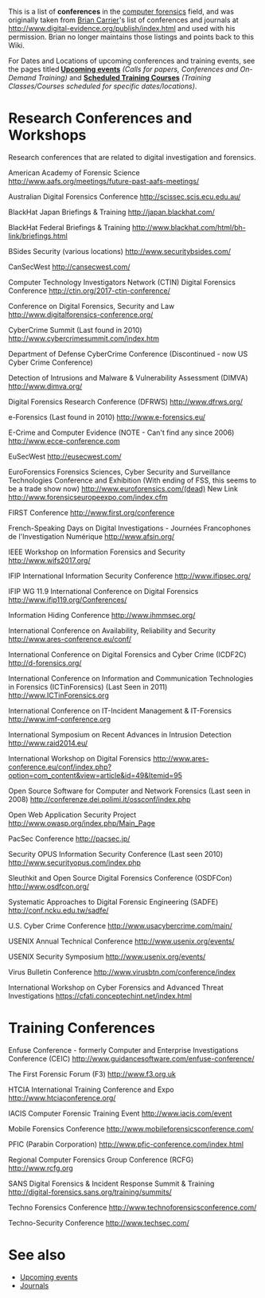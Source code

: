 This is a list of **conferences** in the [computer
forensics](computer_forensics "wikilink") field, and was originally
taken from [Brian Carrier](Brian_Carrier "wikilink")'s list of
conferences and journals at
<http://www.digital-evidence.org/publish/index.html> and used with his
permission. Brian no longer maintains those listings and points back to
this Wiki.

For Dates and Locations of upcoming conferences and training events, see
the pages titled<b> [Upcoming events](Upcoming_events "wikilink")</b>
<i>(Calls for papers, Conferences and On-Demand Training)</i> and
<b>[Scheduled Training
Courses](Scheduled_Training_Courses "wikilink")</b> <i>(Training
Classes/Courses scheduled for specific dates/locations)</i>.

# Research Conferences and Workshops

Research conferences that are related to digital investigation and
forensics.

American Academy of Forensic Science
<http://www.aafs.org/meetings/future-past-aafs-meetings/>

<!-- -->

Australian Digital Forensics Conference
<http://scissec.scis.ecu.edu.au/>

<!-- -->

BlackHat Japan Briefings & Training
<http://japan.blackhat.com/>

<!-- -->

BlackHat Federal Briefings & Training
<http://www.blackhat.com/html/bh-link/briefings.html>

<!-- -->

BSides Security (various locations)
<http://www.securitybsides.com/>

<!-- -->

CanSecWest
<http://cansecwest.com/>

<!-- -->

Computer Technology Investigators Network (CTIN) Digital Forensics Conference
<http://ctin.org/2017-ctin-conference/>

<!-- -->

Conference on Digital Forensics, Security and Law
<http://www.digitalforensics-conference.org/>

<!-- -->

CyberCrime Summit (Last found in 2010)
<http://www.cybercrimesummit.com/index.htm>

<!-- -->

Department of Defense CyberCrime Conference (Discontinued - now US Cyber Crime Conference)

<!-- -->

Detection of Intrusions and Malware & Vulnerability Assessment (DIMVA)
<http://www.dimva.org/>

<!-- -->

Digital Forensics Research Conference (DFRWS)
<http://www.dfrws.org/>

<!-- -->

e-Forensics (Last found in 2010)
<http://www.e-forensics.eu/>

<!-- -->

E-Crime and Computer Evidence (NOTE - Can't find any since 2006)
<http://www.ecce-conference.com>

<!-- -->

EuSecWest
<http://eusecwest.com/>

<!-- -->

EuroForensics Forensics Sciences, Cyber Security and Surveillance Technologies Conference and Exhibition (With ending of FSS, this seems to be a trade show now)
<http://www.euroforensics.com/(dead)> New Link
<http://www.forensicseuropeexpo.com/index.cfm>

<!-- -->

FIRST Conference
<http://www.first.org/conference>

<!-- -->

French-Speaking Days on Digital Investigations - Journées Francophones de l'Investigation Numérique
<http://www.afsin.org/>

<!-- -->

IEEE Workshop on Information Forensics and Security
<http://www.wifs2017.org/>

<!-- -->

IFIP International Information Security Conference
<http://www.ifipsec.org/>

<!-- -->

IFIP WG 11.9 International Conference on Digital Forensics
<http://www.ifip119.org/Conferences/>

<!-- -->

Information Hiding Conference
<http://www.ihmmsec.org/>

<!-- -->

International Conference on Availability, Reliability and Security
<http://www.ares-conference.eu/conf/>

<!-- -->

International Conference on Digital Forensics and Cyber Crime (ICDF2C)
<http://d-forensics.org/>

<!-- -->

International Conference on Information and Communication Technologies in Forensics (ICTinForensics) (Last Seen in 2011)
<http://www.ICTinForensics.org>

<!-- -->

International Conference on IT-Incident Management & IT-Forensics
<http://www.imf-conference.org>

<!-- -->

International Symposium on Recent Advances in Intrusion Detection
<http://www.raid2014.eu/>

<!-- -->

International Workshop on Digital Forensics
<http://www.ares-conference.eu/conf/index.php?option=com_content&view=article&id=49&Itemid=95>

<!-- -->

Open Source Software for Computer and Network Forensics (Last seen in 2008)
<http://conferenze.dei.polimi.it/ossconf/index.php>

<!-- -->

Open Web Application Security Project
<http://www.owasp.org/index.php/Main_Page>

<!-- -->

PacSec Conference
<http://pacsec.jp/>

<!-- -->

Security OPUS Information Security Conference (Last seen 2010)
<http://www.securityopus.com/index.php>

<!-- -->

Sleuthkit and Open Source Digital Forensics Conference (OSDFCon)
<http://www.osdfcon.org/>

<!-- -->

Systematic Approaches to Digital Forensic Engineering (SADFE)
<http://conf.ncku.edu.tw/sadfe/>

<!-- -->

U.S. Cyber Crime Conference
<http://www.usacybercrime.com/main/>

<!-- -->

USENIX Annual Technical Conference
<http://www.usenix.org/events/>

<!-- -->

USENIX Security Symposium
<http://www.usenix.org/events/>

<!-- -->

Virus Bulletin Conference
<http://www.virusbtn.com/conference/index>

<!-- -->

International Workshop on Cyber Forensics and Advanced Threat Investigations
<https://cfati.conceptechint.net/index.html>

# Training Conferences

Enfuse Conference - formerly Computer and Enterprise Investigations Conference (CEIC)
<http://www.guidancesoftware.com/enfuse-conference/>

<!-- -->

The First Forensic Forum (F3)
<http://www.f3.org.uk>

<!-- -->

HTCIA International Training Conference and Expo
<http://www.htciaconference.org/>

<!-- -->

IACIS Computer Forensic Training Event
<http://www.iacis.com/event>

<!-- -->

Mobile Forensics Conference
<http://www.mobileforensicsconference.com/>

<!-- -->

PFIC (Parabin Corporation)
<http://www.pfic-conference.com/index.html>

<!-- -->

Regional Computer Forensics Group Conference (RCFG)
<http://www.rcfg.org>

<!-- -->

SANS Digital Forensics & Incident Response Summit & Training
<http://digital-forensics.sans.org/training/summits/>

<!-- -->

Techno Forensics Conference
<http://www.technoforensicsconference.com/>

<!-- -->

Techno-Security Conference
<http://www.techsec.com/>

# See also

- [Upcoming events](Upcoming_events "wikilink")
- [Journals](Journals "wikilink")
